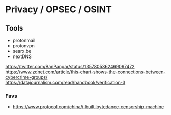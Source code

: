 # Privacy / OPSEC / OSINT

## Tools

- protonmail
- protonvpn
- searx.be
- nextDNS

https://twitter.com/BanPangar/status/1357805362469097472
https://www.zdnet.com/article/this-chart-shows-the-connections-between-cybercrime-groups/
https://datajournalism.com/read/handbook/verification-3

### Favs

- https://www.protocol.com/china/i-built-bytedance-censorship-machine